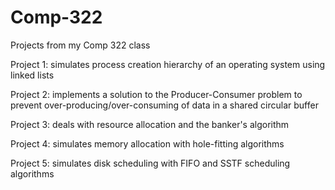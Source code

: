 # Comp-322
Projects from my Comp 322 class

Project 1: simulates process creation hierarchy of an operating system using linked lists

Project 2: implements a solution to the Producer-Consumer problem to prevent over-producing/over-consuming of data in a shared circular buffer

Project 3: deals with resource allocation and the banker's algorithm

Project 4: simulates memory allocation with hole-fitting algorithms 

Project 5: simulates disk scheduling with FIFO and SSTF scheduling algorithms 
